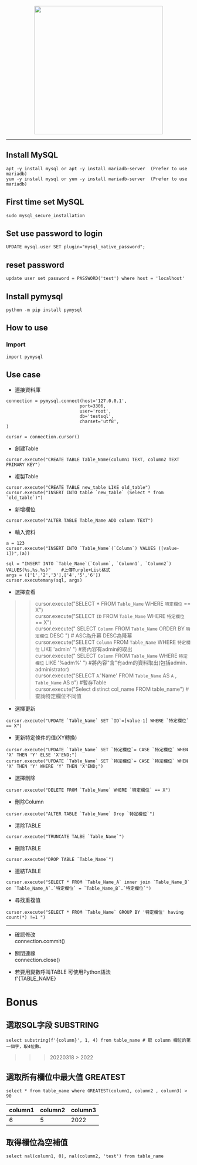 <p align='center'>
  <img height=350px src="https://upload.wikimedia.org/wikipedia/zh/thumb/6/62/MySQL.svg/1200px-MySQL.svg.png"/>
</p>  

------------------------
## Install MySQL
```
apt -y install mysql or apt -y install mariadb-server  (Prefer to use mariadb)
yum -y install mysql or yum -y install mariadb-server  (Prefer to use mariadb)
```
## First time set MySQL
```
sudo mysql_secure_installation
```
## Set use password to login 
```
UPDATE mysql.user SET plugin="mysql_native_password";
```
## reset password 
```
update user set password = PASSWORD('test') where host = 'localhost'
```
## Install pymysql  
```
python -m pip install pymysql  
```
## How to use
### Import
```
import pymysql
```
## Use case
- 連接資料庫  

```
connection = pymysql.connect(host='127.0.0.1',
                            port=3306,
                            user='root',
                            db='testsql',
                            charset='utf8',
)

cursor = connection.cursor()
```
- 創建Table
```
cursor.execute("CREATE TABLE Table_Name(column1 TEXT, column2 TEXT PRIMARY KEY")
```
- 複製Table
```
cursor.execute("CREATE TABLE new_table LIKE old_table")
cursor.execute("INSERT INTO table `new_table` (Select * from `old_table`)")
```
- 新增欄位
```
cursor.execute("ALTER TABLE Table_Name ADD column TEXT")
```
- 輸入資料
```
a = 123
cursor.execute("INSERT INTO `Table_Name`(`Column`) VALUES ([value-1])",(a))

sql = "INSERT INTO `Table_Name`(`Column`, `Column1`, `Column2`) VALUES(%s,%s,%s)"    #上傳Turple+List格式
args = (['1','2','3'],['4','5','6'])
cursor.executemany(sql, args)
```
- 選擇查看
>> cursor.execute("SELECT * FROM `Table_Name` WHERE `特定欄位` == X")  
>> cursor.execute("SELECT `ID` FROM `Table_Name` WHERE `特定欄位` == X")  
>> cursor.execute(" SELECT  `Column`  FROM `Table_Name` ORDER BY  `特定欄位` DESC ")          # ASC為升幕   DESC為降幕  
>> cursor.execute("SELECT  `Column`  FROM `Table_Name` WHERE  `特定欄位` LIKE  'admin' ")     #將內容有admin的取出  
>> cursor.execute(" SELECT  `Column`  FROM `Table_Name` WHERE  `特定欄位` LIKE  '%adm%' ")    #將內容"含"有adm的資料取出(包括admin、administrator)  
>> cursor.execute("SELECT `A`.'Name' FROM `Table_Name` AS `A` , `Table_Name` AS `B`")        #暫存Table  
>> cursor.execute("Select distinct col_name FROM table_name")                                #查詢特定欄位不同值  

- 選擇更新
```
cursor.execute("UPDATE `Table_Name` SET `ID`=[value-1] WHERE `特定欄位` == X")
```
- 更新特定條件的值(XY轉換)  
```
cursor.execute("UPDATE `Table_Name` SET `特定欄位`= CASE `特定欄位` WHEN 'X' THEN 'Y' ELSE 'X'END;")  
cursor.execute("UPDATE `Table_Name` SET `特定欄位`= CASE `特定欄位` WHEN 'X' THEN 'Y' WHERE 'Y' THEN 'X'END;")  
```
- 選擇刪除
```
cursor.execute("DELETE FROM `Table_Name` WHERE `特定欄位` == X")
```
- 刪除Column
```
cursor.execute("ALTER TABLE `Table_Name` Drop `特定欄位`")
```
- 清除TABLE
```
cursor.execute("TRUNCATE TALBE `Table_Name`")
```
- 刪除TABLE
```
cursor.execute("DROP TABLE `Table_Name`")
```
- 連結TABLE
```
cursor.execute("SELECT * FROM `Table_Name_A` inner join `Table_Name_B` on `Table_Name_A`.`特定欄位` = `Table_Name_B`.`特定欄位`")
```
- 尋找重複值
```
cursor.execute("SELECT * FROM `Table_Name` GROUP BY '特定欄位' having count(*) !=1 ")
```
-------------------------------
- 確認修改  
connection.commit()    
- 關閉連線  
connection.close()       

- 若要用變數呼叫TABLE   可使用Python語法   
f'{TABLE_NAME}

# Bonus
## 選取SQL字段 SUBSTRING
```
select substring(f'{column}', 1, 4) from table_name # 取 column 欄位的第一個字，取4位數。 
```
>>> 20220318 > 2022
## 選取所有欄位中最大值 GREATEST
```
select * from table_name where GREATEST(column1, column2 , column3) > 90
```
|column1|column2|column3|  
|--|--|--|
|6|5|2022|
## 取得欄位為空補值
```
select nal(column1, 0), nal(column2, 'test') from table_name
```
